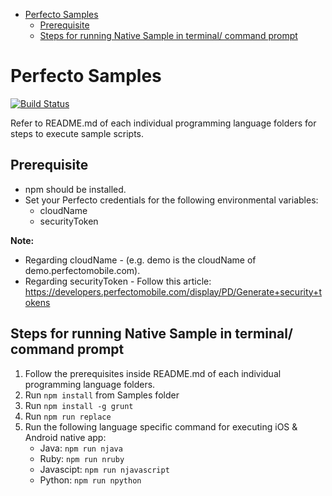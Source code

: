 
- [Perfecto Samples](#perfecto-samples)
  - [Prerequisite](#prerequisite)
  - [Steps for running Native Sample in terminal/ command prompt](#steps-for-running-native-sample-in-terminal-command-prompt)


# Perfecto Samples
[![Build Status](https://tinyurl.com/y4my6c7g)](https://www.perfecto.io/)


Refer to README.md of each individual programming language folders for steps to execute sample scripts.

## Prerequisite
  * npm should be installed.
  * Set your Perfecto credentials for the following environmental variables: 
    * cloudName
    * securityToken

<b>Note: </b>
* Regarding cloudName - (e.g. demo is the cloudName of demo.perfectomobile.com).
* Regarding securityToken - Follow this article: https://developers.perfectomobile.com/display/PD/Generate+security+tokens


## Steps for running Native Sample in terminal/ command prompt
1. Follow the prerequisites inside README.md of each individual programming language folders.
2. Run `npm install` from Samples folder
3. Run `npm install -g grunt`
4. Run `npm run replace`
5. Run the following language specific command for executing iOS & Android native app:
   *  Java: `npm run njava`
   *  Ruby: `npm run nruby` 
   *  Javascipt: `npm run njavascript`  
   *  Python: `npm run npython`